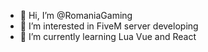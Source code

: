 - 👋 Hi, I’m @RomaniaGaming
- 👀 I’m interested in FiveM server developing
- 🌱 I’m currently learning Lua Vue and React

